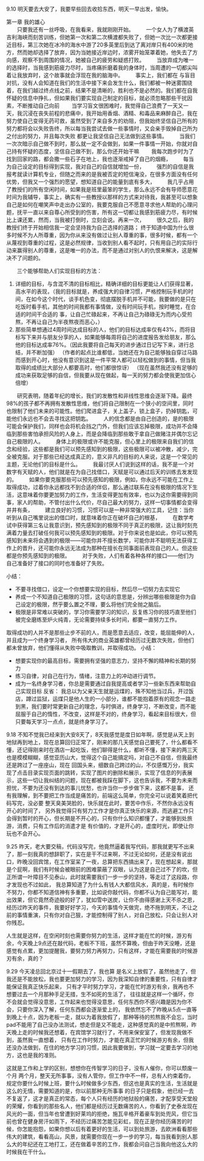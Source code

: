9.10
明天要去大安了，我要早些回去收拾东西，明天一早出发，愉快。

第一章  我的雄心              
　　只要我还有一丝呼吸，在我看来，我就刚刚开始。
　　一个女人为了横渡英吉利海峡而刻苦训练，但她第一次和第二次横渡都失败了，但她一次比一次都更接近目标，第三次她在冰冷的海水中游了20多英里后到达了离对岸只有400米的地方，然而她却选择了放弃，因为当她接近岸边时，浓雾开始笼罩着她，他失去了方向感，观察不到周围的情况，她被自己的疲劳和疑惑打败。
　　当放弃成为唯一的选择时，当我感到筋疲力尽时，当疼痛折磨着我的身体时，当周遭的一切都尖叫着让我放弃时，这个故事就会浮现在我的脑海中。
　　事实上，我们都在 与盲目对抗，没有人会知道在我们的生活中接下来会发生什么，我们都被一种迷雾围绕着，在我们越过终点线之前，结果不是清晰的，胜利也不是必然的。我们都在自我怀疑的信息中挣扎，但如果我们要实现自己制定的目标，就必须忽略那些干扰因素，不断推动自己向前
　　当学习盲文很困难时，我觉得自己浪费了一天又一天，我沉浸在丧失前程的悲痛中，我开始用香烟、酒精、和毒品来麻醉自己，我在努力使自己变得无药可救，虽然受到了来自多方的劝阻，但我始终坚信自己所有的努力都将会以失败告终，所以每当我尝试去做一些事情时，又会亲手毁掉自己所为之付出的努力，并且每次失败 都更让我坚信自己无法做到这些事情。
　　当我们一次次暗示自己做不到时，那么就一定不会做到，如果一件事情一开始，你就对自己持有怀疑的态度，坚信自己做不到，那么你还开始干嘛
　　我每次跑步时为了找到回家的路，都会撒一些石子在地上，我也逐渐戒掉了自己的烟瘾，
　　每当为自己设定的目标得到实现，我对自己的自信就增加一份，
　　强烈的自信是我报考就读计算机专业，但随之而来的是我被否定的短信淹没，在很多方面没有任何优势，但我又一个强烈的愿望，想知道自己的能量到底有多大，
　　我几乎占用了教授们的所有空闲时间，如果我是班里最笨的学生，那么永远不会有导师愿意花时间为我辅导，事实上，确实有一些教授以那样的方式来对待我，我甚至可以想象自己是如何在嘲笑声中走出办公室的，我要克服自己不愿意寻求他人帮助的心理问题，抚平一直以来自尊心所受到的伤害，所有这一切都让我感到筋疲力尽，有时候比上课还累，然而，当我被打倒时，立刻会说。再来一次，
　　很久之后，我的教授们终于开始相信我一定会坚持我为自己选择的道路；
终于知道中国为什么很多时候不为人所尊重，因为你从来没有做过让别人尊重的事，很多时候，都有一个从蔑视到尊重的过程，这是必然规律，当收到别人看不起时，只有用自己的实际行动来赢得别人的尊重，这是唯一的办法，而不是通过对别人的仇恨来解决，这是解决不了问题的。


　　三个能够帮助人们实现目标的方法：
1. 详细的目标，与含混不清的目标相比，精确详细的目标更能让人们获得显著，高水平的表现，（我的目标就是，养成强大的自律习惯，严格控制玩手机的时间，在如今这个时代，谈手机色变，彻底摆脱手机并不可能，我要做的是只在吃饭时看手机，其他的时间我都有事情做，没有时间玩手机，按时睡觉，在合适的时间干合适的 事，让自己忙碌起来，不再让自己为碌碌无为而内心受煎熬，不再让自己为半夜熬夜而恶心，）
2. 那些简单想通过4周时间达成目标的人，他们的目标达成率仅有43%，而将目标写下来并与朋友分享的人，如果能够每周将自己的进度报告发给朋友，那么他的目标达成率76%。（因此我要将自己每天的进步通过日记写下来，进行总结，并不断加强）
（作者的起点比谁都低，当她还在为自己能够独自穿过马路而感到开心时，他没有意识到这是一件平常人都可以轻松做到的事情，但当我取得的成绩比大部分人都要高时，他们都很惊讶）
（现在虽然我还没有足够的成功来获取足够的自信，但我要从现在做起，每一天的努力都会使我更加信心倍增）

　　研究表明，随着年纪的增长，我们的发散性和非线性思维会逐渐下降。最终98%的孩子都不再拥有发散性思维，他们将自己限制在一个狭小的空间里，同时也限制了他们未来的可能性。他们爬进盒子，关上盖子，锁上盒子，扔掉钥匙，可能他们永远也不会去寻找这把钥匙。
　　人的信念都是由自己创造的，是的极限可能会保护我们，同样也会将机会挡之门外，但我们应该忘掉极限，成功并不会降临到那些害怕承担风险的人身上，而是会降临到那些敢于拿自己做赌注并偶尔忘记自己极限的人。
　　身体上的极限或许不能克服，但心里上的极限来自我们的信念和经验，这些都是我们可以预先感知到的极限，这些极限可以被冲散，减少，完全被克服。对于那些已经达成真正的，意义非凡的目标的人来说，这是一个常见的主题，无论他们的目标是什么。
　　我最讨厌人们说到这样的话，我不是一个对数字有天赋的人，他们就是在为自己找借口，天赋是可以通过后天的训练去发发现的。
　　如果你要克服那些可以预先感知的极限，例如，你永远不可能在工作上取得成功，过着你永远都找不到合适的伴侣，那么通过联系在没有极限的情况下生活，这意味着你要更加努力的工作，生活变得更加有效率，也以为这你需要得到同事，家人的帮助，不管付出什么代价，尽自己最大的努力，这样一切事情都会变得井井有条，
　　建立良好的习惯，习惯可以是一种非常强大的工具，记住：当你听到从自己嘴里说出的借口时，就意味着你正在破坏自己的根基，
　　在数学考试中获得第三名让我意识到，预先感知到的极限不同于真正的极限，这让我时刻充满着力量去打破任何我可以预先感知到的极限。对于你来说也是如此，你可以预先感知到未来将会遇到的极限——可能你并不擅长数学，可能你并不聪明无法获得工作上的晋升，还可能你永远无法成为那种在擅长在同事面前表现自己的人。但这些都是你预先感知到的极限。
　　对于失败，人们有着各种各样的接口——他们为自己准备好了接口的同时也准备好了失败。

小结：
* 不要寻找借口，设定一个你想要实现的目标，然后尽一切努力去实现它
* 养成一个不知道自己极限的习惯，这句话的意思是，分辨出哪些极限是你为自己设定的极限，然乎要么置之不理，要么将他们完全抛之脑后。
* 极限是非常难以突破的，学习你需要学习的知识，反复练习你的技巧直至他们被完全磨练至炉火纯青，无论需要持续多长时间，都要一直努力工作。


取得成功的人并不是那些止步不前的人，而是愿意去适应，改变，能屈能伸的人，并且成为一个终身学习者，
所有伟大的商业英雄都曾经历过无数次失败，但他们都未曾放弃，他们懂得从失败中吸取教训，并取得成功。
小结：
* 想要实现你的最高目标，需要拥有坚强的意志力，坚持不懈的精神和长期的努力
* 练习自律，对自己在行为，情绪，注意力上的冲动进行调节。
* 成为一名终身学习者，你总是需要通过自我提高或者学习一些新东西来帮助自己实现目标
反省：
我总以为父亲天生就是运煤的，殊不知他当过兵，开过饭店，蹲过监狱，运煤只是他人生的一小部分，谁都不能抱着原有的观念一路走到黑，我们要时常更新自己的理念，与时俱进，终身学习，不断改变，而不能屈服于自己的惰性，不改变，这样是不对的，终身学习，看起来目标很大，但只要每天学习一点点，就是终身学习了。








9.18
不知不觉我已经来到大安8天了，8天我感觉是度日如年啊，感觉是从天上到地狱再到地上，现在总算回归正常了，刚来的那几天感觉自己要死了，什么都看不懂，还记得刚来时在酒店一起吃饭，他们聊得是什么，都听不懂，接下来的两三天也是模模糊糊，感觉亚历山大，觉得这个自己能搞定吗，对自己不自信，但我最终还是跨过了一座座山，现在 回国头来，细数自己跨过的山，不仅感慨万分，我实现了点击目录实现页面的跳转，实现了图片的删除和展示，实现了信息的列表展示，这些一切让我纠结的问题，现在都被我踩在脚下，这也告诉我，不要为未来而担忧，不要为还没有到达的事儿忧愁，也许当你一步步做下来，这都不是事，
还有我理解，到不要把工作当成是痛苦的，前端这么简单，你完全可以说着笑着把代码写完，没必要 整天臭美哭脸的，快乐就在此时，要苦中作乐，不然你永远没有开心的时间了，
另外我觉得只有努力工作才是你真正快乐的来源，而逃避工作只会得到暂时的开心，但长期是不开心的，只有你什么知识都懂了，才能够到处旅游，消费，只有工作后的消遣才是 有价值的，才是开心的，虚度时光，即使让你玩也不会开心。

9.25
昨天，老大要交稿，代码没写完，他竟然逼着我写代码，那我就更写不出来了，那一刻我真的想辞职了，实在是干不过来啊，不过无论如何，还是没有说出口，昨晚没回宾馆，在工作室呆了一夜，总算把东西搞出来了，现在想起来，那就是个屁啊，我们有时候会被眼前的困难蒙蔽了双眼，认为这是自己过不了的坎，但正所谓一叶障目不见泰山，此时就需要我们一步一步的坚持，等走过了这段路，你才发现也不过如此，
我总算知道了为什么有钱人大都信风水，真的是，有时候你不努力，你都不知道信神有多重要，比如说你敲代码，你都不认为自己能写对，能出效果，但它竟然奇迹般的好了，犹如雪中送炭，让你不由得感谢上天不杀之恩，
经历过昨天的事件，我要好好学习，今天的事情今天做完，绝不拖到明天，不让之前的事情重演，只有你对自己狠，才能控制得了别人，对自己放松，只会让别人对你残忍。

人生就是这样，在空闲时刻也需要你努力的生活，这样才能在忙的时候，游刃有余，今天晚上9点还在敲代码，老板不下班，虽然不算晚，但由于昨天没睡，还是感觉有点累，更加提醒我，要努力努力再努力，只有这样，才能在需要我的时候游刃有余，真的？

9.29
今天凌总回北京过十一假期去了，我也算 是名义上放假了，虽然他走了，但我还是不能放松，我也要更加努力的学习，因为我深知自律的重要性，只有自律才能保证我真正快乐起来，
只有才平时努力学习，才能在忙时游刃有余，我再也不想要过去一个月那种手足无措，生不如死的生活了，
往往就是这样一个循环，你不会就会觉得没意思，工作起来也觉得没意思，任何东西你不感兴趣是因为你不会，只要你深入了解，任何东西都会逐渐爱上的，
我依然忘不了昨晚从5点一直等到晚上十点，因为老板一走，就以为着我放假了，那种等待的煎熬我不会忘，当时pad不能用了自己没办法测试，想走但是又不能走，这种感觉真的是中煎熬啊，昨天晚上走的时候我还想着，在宾馆学习就行了，不用来保安室了，但发现我做不到，虽然我一直想着，
只有在工作时努力，才能在真正忙的时候游刃有余，但我还没办法做到，在住的地方学习的习惯，因此我要做到，学习就一定要去学习的地方，这也是我的准则。

这就是工作和上学的区别，想想你在传智学习的日子，没有人催你，你可以颓废一个月 两个月，整天无所事事，没有人管你，但工作中不一样，总有人约束着你，规定你要什么时候上班，要什么时候做多少东西，但这也是真实的生活，生活就是这么的无情，需要知道的是，你以前那种无所事事 的日子只是假象，他已经一去不复返了，这才是真正的常态，每个人只有经历的地狱般的痛苦，才配享受天堂般的荣耀，你看到的那些名人，他们都是经历过无数痛苦的人，你看到了史泰龙现在风光的一面，但当年也曾遭到好莱坞的拒绝，施瓦辛格开着豪车到处兜风，但它当前也曾在健身房汗如雨下，不经历过痛苦怎能见彩虹，现在正是你经历痛苦的时候，你怎能抱怨，如果你想以后有着更好的生活，可以到处旅游，去欧洲看看那些伟大的建筑，看看高山，风景，就需要你现在一步一步的学习，每当我看到别人那么大的年纪还在工地打工，还在做着辛苦的工作，我都会问自己当我向他这么大的时候我在干什么。